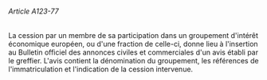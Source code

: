 ###### Article A123-77

La cession par un membre de sa participation dans un groupement d'intérêt économique européen, ou d'une fraction de celle-ci, donne lieu à l'insertion au Bulletin officiel des annonces civiles et commerciales d'un avis établi par le greffier. L'avis contient la dénomination du groupement, les références de l'immatriculation et l'indication de la cession intervenue.

